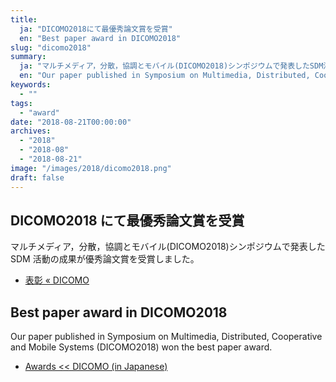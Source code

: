 ```yaml
---
title:
  ja: "DICOMO2018にて最優秀論文賞を受賞"
  en: "Best paper award in DICOMO2018"
slug: "dicomo2018"
summary:
  ja: "マルチメディア，分散，協調とモバイル(DICOMO2018)シンポジウムで発表したSDM活動の成果が優秀論文賞を受賞しました。"
  en: "Our paper published in Symposium on Multimedia, Distributed, Cooperative and Mobile Systems (DICOMO2018) won the best paper award."
keywords:
  - ""
tags:
  - "award"
date: "2018-08-21T00:00:00"
archives:
  - "2018"
  - "2018-08"
  - "2018-08-21"
image: "/images/2018/dicomo2018.png"
draft: false
---
```


<!-- 日本語記事ここから -->
<section lang="ja" v-if="$context.locale === 'ja-jp'">

# DICOMO2018 にて最優秀論文賞を受賞

マルチメディア，分散，協調とモバイル(DICOMO2018)シンポジウムで発表した SDM 活動の成果が優秀論文賞を受賞しました。

- [表彰 « DICOMO](http://dicomo.org/2017/2017/commendation/)

</section>
<!-- 日本語記事ここまで -->

<!-- English article start -->
<section lang="en" v-else>

# Best paper award in DICOMO2018

Our paper published in Symposium on Multimedia, Distributed, Cooperative and Mobile Systems (DICOMO2018) won the best paper award.

- [Awards << DICOMO (in Japanese)](http://dicomo.org/2017/2017/commendation/)

</section>
<!-- English article end -->
